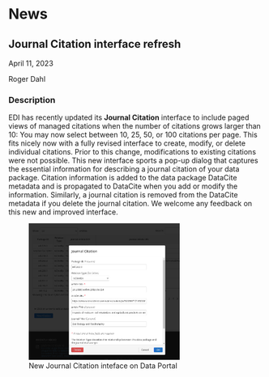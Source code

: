 # News

## Journal Citation interface refresh

April 11, 2023

Roger Dahl

### Description

EDI has recently updated its **Journal Citation** interface to include paged views of managed citations when the number
of citations grows larger than 10: You may now select between 10, 25, 50, or 100 citations per page. This fits nicely
now with a fully revised interface to create, modify, or delete individual citations. Prior to this change,
modifications to existing citations were not possible. This new interface sports a pop-up dialog that captures the
essential information for describing a journal citation of your data package. Citation information is added to the data
package DataCite metadata and is propagated to DataCite when you add or modify the information. Similarly, a journal
citation is removed from the DataCite metadata if you delete the journal citation. We welcome any feedback on this new
and improved interface.

<div class="figure_featured" style="width: 75%;">
  <figure>
    <img src="/static/images/news/journal-citation-interface.png" alt="Jounrnal Citation interface"/>
    <figcaption class="figure-caption">New Journal Citation inteface on Data Portal</figcaption>
  </figure>
</div>

<!-- News -->